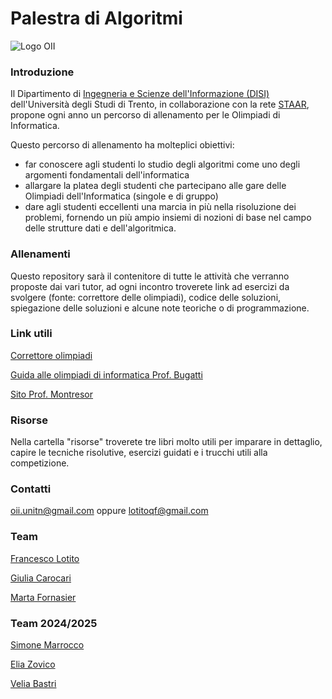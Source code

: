 # Palestra di Algoritmi

![Logo OII](https://www.olimpiadi-informatica.it/processed_images/oii.75a5f3be7fd52785.png)

### Introduzione

Il Dipartimento di [Ingegneria e Scienze dell'Informazione (DISI)](https://www.disi.unitn.it/ "DISI") dell'Università degli Studi di Trento, in collaborazione con la rete [STAAR](http://www.staarr.it/ "STAAR"), propone ogni anno un percorso di allenamento per le Olimpiadi di Informatica.

Questo percorso di allenamento ha molteplici obiettivi:

- far conoscere agli studenti lo studio degli algoritmi come uno degli argomenti fondamentali dell'informatica
- allargare la platea degli studenti che partecipano alle gare delle Olimpiadi dell'Informatica (singole e di gruppo)
- dare agli studenti eccellenti una marcia in più nella risoluzione dei problemi, fornendo un più ampio insiemi di nozioni di base nel campo delle strutture dati e dell'algoritmica.

### Allenamenti

Questo repository sarà il contenitore di tutte le attività che verranno proposte dai vari tutor, ad ogni incontro troverete link ad esercizi da svolgere (fonte: correttore delle olimpiadi), codice delle soluzioni, spiegazione delle soluzioni e alcune note teoriche o di programmazione.

### Link utili

[Correttore olimpiadi](https://training.olinfo.it/ "Correttore olimpiadi")

[Guida alle olimpiadi di informatica Prof. Bugatti](https://www.imparando.net/sito/olimpiadi_di_informatica/guida_sesta_edizione.pdf)

[Sito Prof. Montresor](http://cricca.disi.unitn.it/montresor/ "Sito Montresor")

### Risorse

Nella cartella "risorse" troverete tre libri molto utili per imparare in dettaglio, capire le tecniche risolutive, esercizi guidati e i trucchi utili alla competizione.

### Contatti

oii.unitn@gmail.com oppure lotitoqf@gmail.com

### Team

[Francesco Lotito](https://github.com/FraLotito)

[Giulia Carocari](https://github.com/geeooleea)

[Marta Fornasier](https://github.com/MartaFornasier)

### Team 2024/2025

[Simone Marrocco](https://github.com/Marrocco-Simone)

[Elia Zovico](https://github.com/eliazov)

[Velia Bastri](https://github.com/velia-f)
